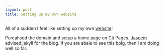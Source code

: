 ```yaml
---
layout: post
title: Setting up my own website
---
```


All of a sudden I feel like setting up my own [website][web]!

Purcahsed the domain and setup a home page on Git Pages. [Jaseem][ja] advised jekyll for the blog. If you are abale to see this bolg, then I am doing well so far.

[web]:http://subinabid.xyz
[ja]:http://haveyoumetjaseem.in/
